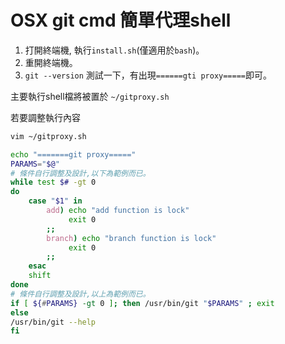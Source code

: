 # OSX git cmd 簡單代理shell

1. 打開終端機, 執行`install.sh`(僅適用於`bash`)。
2. 重開終端機。
3. `git --version` 測試一下，有出現`======gti proxy=====`即可。

主要執行shell檔將被置於 `~/gitproxy.sh`

若要調整執行內容

```sh
vim ~/gitproxy.sh
```

```sh
echo "=======git proxy====="
PARAMS="$@"
# 條件自行調整及設計,以下為範例而已。
while test $# -gt 0
do
    case "$1" in
        add) echo "add function is lock"
             exit 0 
        ;;
        branch) echo "branch function is lock"
             exit 0 
        ;;
    esac
    shift
done
# 條件自行調整及設計,以上為範例而已。
if [ ${#PARAMS} -gt 0 ]; then /usr/bin/git "$PARAMS" ; exit
else
/usr/bin/git --help
fi
```